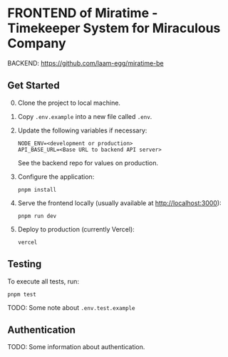 # FRONTEND of Miratime - Timekeeper System for Miraculous Company

BACKEND: <https://github.com/laam-egg/miratime-be>

## Get Started
0. Clone the project to local machine.
1. Copy `.env.example` into a new file called `.env`.
2. Update the following variables if necessary:
    ```
    NODE_ENV=<development or production>
    API_BASE_URL=<Base URL to backend API server>
    ```
    See the backend repo for values on production.

3. Configure the application:
    ```shell
    pnpm install
    ```

4. Serve the frontend locally (usually available at <http://localhost:3000>):
    ```shell
    pnpm run dev
    ```

5. Deploy to production (currently Vercel):
    ```shell
    vercel
    ```

## Testing
To execute all tests, run:
```shell
pnpm test
```
TODO: Some note about `.env.test.example`

## Authentication
TODO: Some information about authentication.
